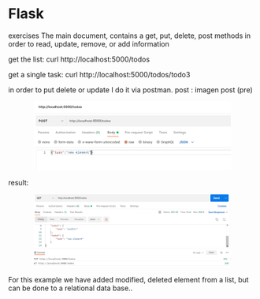 # Flask
exercises
The main document, contains a get, put, delete, post methods in order to read, update,  remove, or add information 

get the list:
curl http://localhost:5000/todos 

get a single task:
curl http://localhost:5000/todos/todo3

in order to put delete or update I do it via postman.
post :
imagen post (pre)
<p align="center">
    <img width="400" src="/img/postpre.jpg">
</p>
result:
<p align="center">
    <img width="400" src="/img/evidenciaPost.jpg">
</p>
For this example we have added modified, deleted element from a list, but can be done to a relational data base..